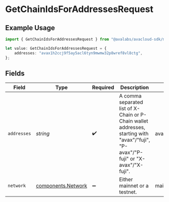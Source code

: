# GetChainIdsForAddressesRequest

## Example Usage

```typescript
import { GetChainIdsForAddressesRequest } from "@avalabs/avacloud-sdk/models/operations";

let value: GetChainIdsForAddressesRequest = {
    addresses: "avax1h2ccj9f5ay5acl6tyn9mwmw32p8wref8vl8ctg",
};
```

## Fields

| Field                                                                                                                               | Type                                                                                                                                | Required                                                                                                                            | Description                                                                                                                         | Example                                                                                                                             |
| ----------------------------------------------------------------------------------------------------------------------------------- | ----------------------------------------------------------------------------------------------------------------------------------- | ----------------------------------------------------------------------------------------------------------------------------------- | ----------------------------------------------------------------------------------------------------------------------------------- | ----------------------------------------------------------------------------------------------------------------------------------- |
| `addresses`                                                                                                                         | *string*                                                                                                                            | :heavy_check_mark:                                                                                                                  | A comma separated list of X-Chain or P-Chain wallet addresses, starting with "avax"/"fuji", "P-avax"/"P-fuji" or "X-avax"/"X-fuji". | avax1h2ccj9f5ay5acl6tyn9mwmw32p8wref8vl8ctg                                                                                         |
| `network`                                                                                                                           | [components.Network](../../models/components/network.md)                                                                            | :heavy_minus_sign:                                                                                                                  | Either mainnet or a testnet.                                                                                                        | mainnet                                                                                                                             |